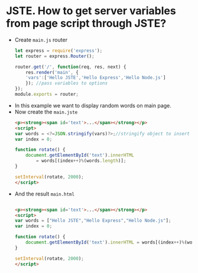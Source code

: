 # JSTE. How to get server variables from page script through JSTE?

- Create `main.js` router
    ```js
    let express = require('express');
    let router = express.Router();
    
    router.get('/', function(req, res, next) {
        res.render('main', { 
        'vars':['Hello JSTE','Hello Express','Hello Node.js']
        }); //pass variables to options
    });
    module.exports = router;
    ```
- In this example we want to display random words on main page.
- Now create the `main.jste` 
    ```html
    <p><strong><span id='text'>...</span></strong></p>
    <script>
    var words = <?=JSON.stringify(vars)?>;//stringify object to insert in code
    var index = 0;
    
    function rotate() {
        document.getElementById('text').innerHTML 
            = words[(index++)%(words.length)];
    }
    
    setInterval(rotate, 2000);
    </script>
    ```
- And the result `main.html`
    ```html
    
    <p><strong><span id='text'>...</span></strong></p>
    <script>
    var words = ["Hello JSTE","Hello Express","Hello Node.js"];
    var index = 0;
    
    function rotate() {
        document.getElementById('text').innerHTML = words[(index++)%(words.length)];
    }
    
    setInterval(rotate, 2000);
    </script>
    ```